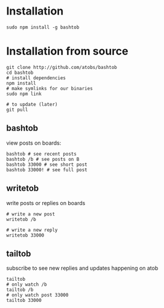 # Installation

    sudo npm install -g bashtob

# Installation from source

    git clone http://github.com/atobs/bashtob
    cd bashtob
    # install dependencies
    npm install 
    # make symlinks for our binaries
    sudo npm link 

    # to update (later)
    git pull 

## bashtob

view posts on boards:

    bashtob # see recent posts
    bashtob /b # see posts on B
    bashtob 33000 # see short post
    bashtob 33000! # see full post

## writetob

write posts or replies on boards

    # write a new post
    writetob /b

    # write a new reply
    writetob 33000

## tailtob

subscribe to see new replies and updates happening on atob

    tailtob
    # only watch /b
    tailtob /b
    # only watch post 33000 
    tailtob 33000
